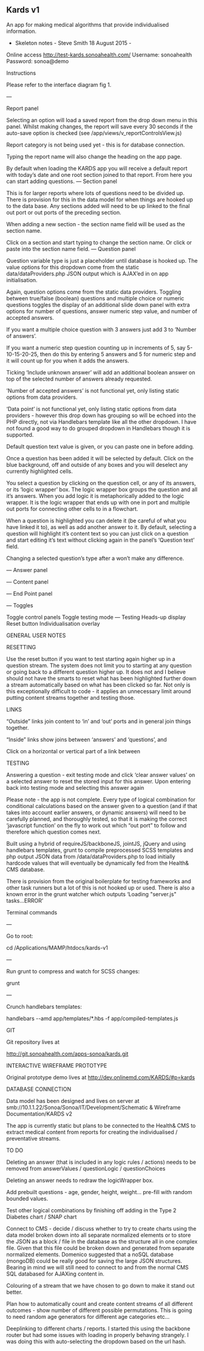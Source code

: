 Kards v1
--------

An app for making medical algorithms
that provide individualised information.



 - Skeleton notes - Steve Smith 18 August 2015 -
 

Online access
http://test-kards.sonoahealth.com/
Username: sonoahealth
Password: sonoa@demo



Instructions

Please refer to the interface diagram fig 1.


—

Report panel

Selecting an option will load a saved report from the drop down menu in this panel. 
Whilst making changes, the report will save every 30 seconds if the auto-save option is checked (see /app/views/v_reportControlsView.js)

Report category is not being used yet - this is for database connection.

Typing the report name will also change the heading on the app page.

By default when loading the KARDS app you will receive a default report with today’s date and one root section joined to that report. From here you can start adding questions.
—
Section panel

This is for larger reports where lots of questions need to be divided up. There is provision for this in the data model for when things are hooked up to the data base. Any sections added will need to be up linked to the final out port or out ports of the preceding section.

When adding a new section - the section name field will be used as the section name.

Click on a section and start typing to change the section name. Or click or paste into the section name field.
—
Question panel

Question variable type is just a placeholder until database is hooked up. The value options for this dropdown come from the static data/dataProviders.php JSON output which is AJAX’ed in on app initialisation.

Again, question options come from the static data providers. Toggling between true/false (boolean) questions and multiple choice or numeric questions toggles the display of an additional slide down panel with extra options for number of questions, answer numeric step value, and number of accepted answers.


If you want a multiple choice question with 3 answers just add 3 to ’Number of answers’.

If you want a numeric step question counting up in increments of 5, say 5-10-15-20-25, then do this by entering 5 answers and 5 for numeric step and it will count up for you when it adds the answers.

Ticking ‘Include unknown answer’ will add an additional boolean answer on top of the selected number of answers already requested.

’Number of accepted answers’ is not functional yet, only listing static options from data providers.

‘Data point’ is not functional yet, only listing static options from data providers - however this drop down has grouping so will be echoed into the PHP directly, not via Handlebars template like all the other dropdown. I have not found a good way to do grouped dropdown in Handlebars though it is supported.

Default question text value is given, or you can paste one in before adding.

Once a question has been added it will be selected by default. Click on the blue background, off and outside of any boxes and you will deselect any currently highlighted cells.

You select a question by clicking on the question cell, or any of its answers, or its ‘logic wrapper’ box. The logic wrapper box groups the question and all it’s answers. When you add logic it is metaphorically added to the logic wrapper. It is the logic wrapper that ends up with one in port and multiple out ports for connecting other cells to in a flowchart.

When a question is highlighted you can delete it (be careful of what you have linked it to), as well as add another answer to it. By default, selecting a question will highlight it’s content text so you can just click on a question and start editing it’s text without clicking again in the panel’s ‘Question text’ field.

Changing a selected question’s type after a won’t make any difference.


—
Answer panel


—
Content panel


—
End Point panel


—
Toggles

Toggle control panels
Toggle testing mode
—
Testing Heads-up display
Reset button
Individualisation overlay






GENERAL USER NOTES

RESETTING

Use the reset button if you want to test starting again higher up in a question stream. The system does not limit you to starting at any question or going back to a different question higher up. It does not and I believe should not have the smarts to reset what has been highlighted further down a stream automatically based on what has been clicked so far. Not only is this exceptionally difficult to code - it applies an unnecessary limit around putting content streams together and testing those.


LINKS

“Outside” links join content to ‘in’ and ‘out’ ports and in general join things together. 

“Inside” links show joins between ‘answers’ and ‘questions’, and 

Click on a horizontal or vertical part of a link between  


TESTING

Answering a question - exit testing mode and click ‘clear answer values’ on a selected answer to reset the stored input for this answer. Upon entering back into testing mode and selecting this answer again 








Please note - the app is not complete. Every type of logical combination for conditional calculations based on the answer given to a question (and if that  takes into account earlier answers, or dynamic answers) will need to be carefully planned, and thoroughly tested, so that it is making the correct ‘javascript function’ on the fly to work out which “out port” to follow and therefore which question comes next.

Built using a hybrid of requireJS/backboneJS, jointJS, jQuery and using handlebars templates, grunt to compile preprocessed SCSS templates and php output JSON data from /data/dataProviders.php to load initially hardcode values that will eventually be dynamically fed from the Health& CMS database.

There is provision from the original boilerplate for testing frameworks and other task runners but a lot of this is not hooked up or used. There is also a known error in the grunt watcher which outputs ‘Loading "server.js" tasks...ERROR’




Terminal commands

—

Go to root:

cd /Applications/MAMP/htdocs/kards-v1 

—

Run grunt to compress and watch for SCSS changes:

grunt

—

Crunch handlebars templates:

handlebars --amd app/templates/*.hbs -f app/compiled-templates.js





GIT

Git repository lives at 

http://git.sonoahealth.com/apps-sonoa/kards.git




INTERACTIVE WIREFRAME PROTOTYPE

Original prototype demo lives at http://dev.onlinemd.com/KARDS/#p=kards


DATABASE CONNECTION


Data model has been designed and lives on server at
smb://10.1.1.22/Sonoa/Sonoa/IT/Development/Schematic & Wireframe Documentation/KARDS v2

The app is currently static but plans to be connected to the Health& CMS to extract medical content from reports for creating the individualised / preventative streams.


TO DO

Deleting an answer (that is included in any logic rules / actions) needs to be removed from answerValues / questionLogic / questionChoices

Deleting an answer needs to redraw the logicWrapper box.

Add prebuilt questions - age, gender, height, weight… pre-fill with random bounded values.

Test other logical combinations by finishing off adding in the Type 2 Diabetes chart / SNAP chart

Connect to CMS - decide / discuss whether to try to create charts using the data model broken down into all separate normalized elements or to store the JSON as a block / file in the database as the structure all in one complex file. Given that this file could be broken down and generated from separate normalized elements. Domenico suggested that a noSQL database (mongoDB) could be really good for saving the large JSON structures. Bearing in mind we will still need to connect to and from the normal CMS SQL databased for AJAXing content in.

Colouring of a stream that we have chosen to go down to make it stand out better.

Plan how to automatically count and create content streams of all different outcomes - show number of different possible permutations. This is going to need random age generators for different age categories etc…

Deeplinking to different charts / reports. I started this using the backbone router but had some issues with loading in properly behaving strangely. I was doing this with auto-selecting the dropdown based on the url hash.

